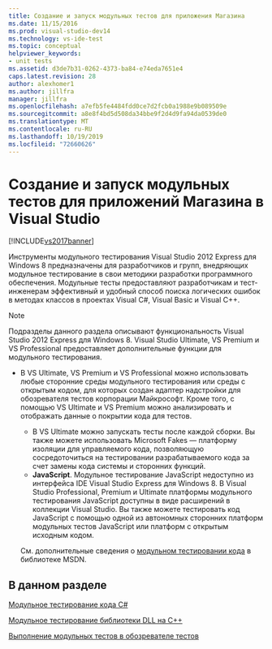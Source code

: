 ```yaml
---
title: Создание и запуск модульных тестов для приложения Магазина
ms.date: 11/15/2016
ms.prod: visual-studio-dev14
ms.technology: vs-ide-test
ms.topic: conceptual
helpviewer_keywords:
- unit tests
ms.assetid: d3de7b31-0262-4373-ba84-e74eda7651e4
caps.latest.revision: 28
author: alexhomer1
ms.author: jillfra
manager: jillfra
ms.openlocfilehash: a7efb5fe4484fdd0ce7d2fcb0a1988e9b089509e
ms.sourcegitcommit: a8e8f4bd5d508da34bbe9f2d4d9fa94da0539de0
ms.translationtype: MT
ms.contentlocale: ru-RU
ms.lasthandoff: 10/19/2019
ms.locfileid: "72660626"
---
```

# <a name="create-and-run-unit-tests-for-a-store-app-in-visual-studio"></a>Создание и запуск модульных тестов для приложений Магазина в Visual Studio
[!INCLUDE[vs2017banner](../includes/vs2017banner.md)]

Инструменты модульного тестирования Visual Studio 2012 Express для Windows 8 предназначены для разработчиков и групп, внедряющих модульное тестирование в свои методики разработки программного обеспечения. Модульные тесты предоставляют разработчикам и тест-инженерам эффективный и удобный способ поиска логических ошибок в методах классов в проектах Visual C#, Visual Basic и Visual C++.

> [!NOTE]
> Подразделы данного раздела описывают функциональность Visual Studio 2012 Express для Windows 8. Visual Studio Ultimate, VS Premium и VS Professional предоставляет дополнительные функции для модульного тестирования.
>
> - В VS Ultimate, VS Premium и VS Professional можно использовать любые сторонние среды модульного тестирования или среды с открытым кодом, для которых создан адаптер надстройки для обозревателя тестов корпорации Майкрософт. Кроме того, с помощью VS Ultimate и VS Premium можно анализировать и отображать данные о покрытии кода для тестов.
>   - В VS Ultimate можно запускать тесты после каждой сборки. Вы также можете использовать Microsoft Fakes — платформу изоляции для управляемого кода, позволяющую сосредоточиться на тестировании разрабатываемого кода за счет замены кода системы и сторонних функций.
>   - **JavaScript**. Модульное тестирование JavaScript недоступно из интерфейса IDE Visual Studio Express для Windows 8. В Visual Studio Professional, Premium и Ultimate платформы модульного тестирования JavaScript доступны в виде расширений в коллекции Visual Studio. Вы также можете тестировать код JavaScript с помощью одной из автономных сторонних платформ модульных тестов JavaScript или платформ с открытым исходным кодом.
>
>   См. дополнительные сведения о [модульном тестировании кода](../test/unit-test-your-code.md) в библиотеке MSDN.

## <a name="in-this-section"></a>В данном разделе
 [Модульное тестирование кода C#](../test/unit-testing-visual-csharp-code-in-a-store-app.md)

 [Модульное тестирование библиотеки DLL на C++](../test/unit-testing-a-visual-cpp-dll-for-store-apps.md)

 [Выполнение модульных тестов в обозревателе тестов](../test/run-unit-tests-for-store-apps-in-visual-studio.md)
